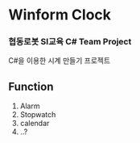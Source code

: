 # Winform Clock
### 협동로봇 SI교육 C# Team Project

C#을 이용한 시계 만들기 프로젝트

## Function
1. Alarm
2. Stopwatch
3. calendar
4. ..?
